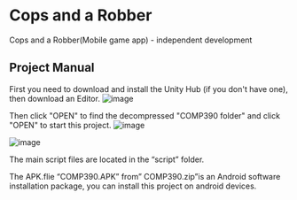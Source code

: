 # Cops and a Robber
 Cops and a Robber(Mobile game app) - independent development
## Project Manual
First you need to download and install the Unity Hub (if you don't have one), then download an Editor.
![image](https://github.com/FrozenFireW/Comp390-Cops-and-a-Robber/assets/94864122/3d855cd9-e4d7-48bd-ab80-2378c0100bc9)


Then click "OPEN" to find the decompressed "COMP390 folder" and click "OPEN" to start this project.
![image](https://github.com/FrozenFireW/Comp390-Cops-and-a-Robber/assets/94864122/882ed43f-e905-4d03-b16d-f6f7f71e3ca3)


![image](https://github.com/FrozenFireW/Comp390-Cops-and-a-Robber/assets/94864122/920c3f7e-51eb-4967-826b-5fa135c36cf5)

The main script files are located in the “script” folder.

The APK.flie “COMP390.APK” from” COMP390.zip”is an Android software installation package, you can install this project on android devices.
